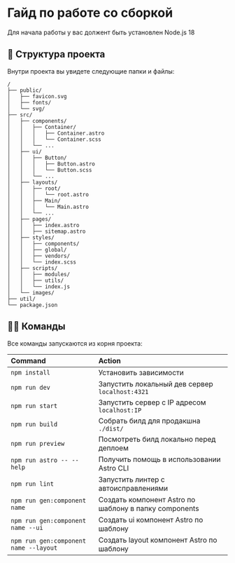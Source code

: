 # Гайд по работе со сборкой

Для начала работы у вас должент быть установлен Node.js 18

## 🚀 Структура проекта

Внутри проекта вы увидете следующие папки и файлы:

```text
/
├── public/
│   ├── favicon.svg
│   ├── fonts/
│   └── svg/
├── src/
│   ├── components/
│   │   ├── Container/
│   │   │   ├── Container.astro
│   │   │   └── Container.scss
│   │   └── ...
│   ├── ui/
│   │   ├── Button/
│   │   │   ├── Button.astro
│   │   │   └── Button.scss
│   │   └── ...
│   ├── layouts/
│   │   ├── root/
│   │   │   └── root.astro
│   │   ├── Main/
│   │   │   └── Main.astro
│   │   └── ...
│   ├── pages/
│   │   ├── index.astro
│   │   ├── sitemap.astro
│   ├── styles/
│   │   ├── components/
│   │   ├── global/
│   │   ├── vendors/
│   │   └── index.scss
│   ├── scripts/
│   │   ├── modules/
│   │   ├── utils/
│   │   └── index.js
│   └── images/
├── util/
└── package.json
```

## 🐱‍💻 Команды

Все команды запускаются из корня проекта:

| Command                               | Action                                                |
| :------------------------------------ | :---------------------------------------------------- |
| `npm install`                         | Установить зависимости                                |
| `npm run dev`                         | Запустить локальный дев сервер `localhost:4321`       |
| `npm run start`                       | Запустить сервер c IP адресом `localhost:IP`          |
| `npm run build`                       | Собрать билд для продакшна `./dist/`                  |
| `npm run preview`                     | Посмотреть билд локально перед деплоем                |
| `npm run astro -- --help`             | Получить помощь в использовании Astro CLI             |
| `npm run lint`                        | Запустить линтер с автоисправлениями                  |
| `npm run gen:component name`          | Создать компонент Astro по шаблону в папку components |
| `npm run gen:component name --ui`     | Создать ui компонент Astro по шаблону                 |
| `npm run gen:component name --layout` | Создать layout компонент Astro по шаблону             |
